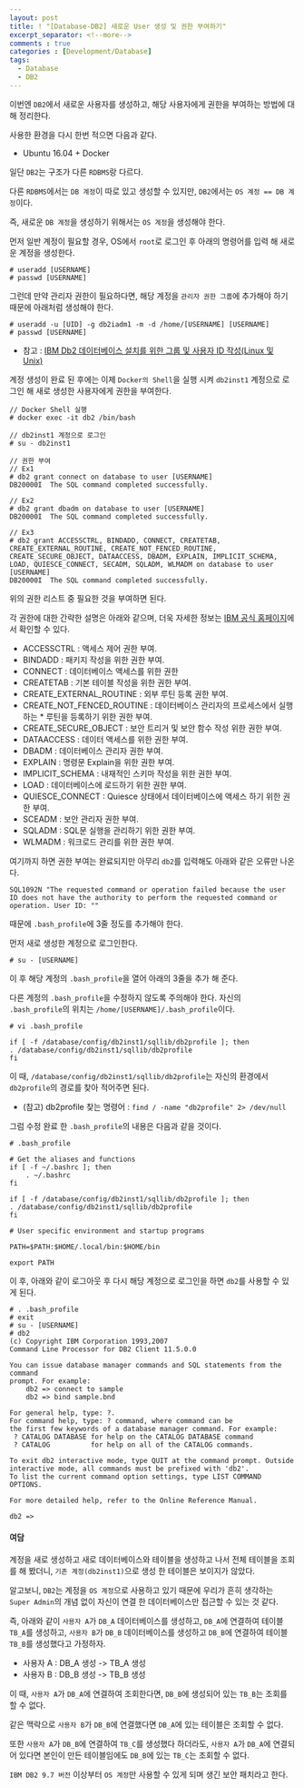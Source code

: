```yaml
---
layout: post
title: ! "[Database-DB2] 새로운 User 생성 및 권한 부여하기"
excerpt_separator: <!--more-->
comments : true
categories : [Development/Database]
tags:
  - Database
  - DB2
---
```


이번엔 `DB2`에서 새로운 사용자를 생성하고, 해당 사용자에게 권한을 부여하는 방법에 대해 정리한다.  

<!--more-->

사용한 환경을 다시 한번 적으면 다음과 같다.  

* Ubuntu 16.04 + Docker

일단 `DB2`는 구조가 다른 `RDBMS`랑 다르다.  

다른 `RDBMS`에서는 `DB 계정`이 따로 있고 생성할 수 있지만, `DB2`에서는 `OS 계정 == DB 계정`이다.  

즉, 새로운 `DB 계정`을 생성하기 위해서는 `OS 계정`을 생성해야 한다.  

먼저 일반 계정이 필요할 경우, OS에서 `root`로 로그인 후 아래의 명령어를 입력 해 새로운 계정을 생성한다.  

```
# useradd [USERNAME]
# passwd [USERNAME]
```

그런데 만약 관리자 권한이 필요하다면, 해당 계정을 `관리자 권한 그룹`에 추가해야 하기 때문에 아래처럼 생성해야 한다.  

```
# useradd -u [UID] -g db2iadm1 -m -d /home/[USERNAME] [USERNAME]
# passwd [USERNAME]
```

* 참고 : [IBM Db2 데이터베이스 설치를 위한 그룹 및 사용자 ID 작성(Linux 및 Unix)](https://www.ibm.com/support/knowledgecenter/ko/SSEPGG_11.1.0/com.ibm.db2.luw.qb.server.doc/doc/t0006742.html)

계정 생성이 완료 된 후에는 이제 `Docker의 Shell`을 실행 시켜 `db2inst1` 계정으로 로그인 해 새로 생성한 사용자에게 권한을 부여한다.  

```
// Docker Shell 실행
# docker exec -it db2 /bin/bash

// db2inst1 계정으로 로그인
# su - db2inst1

// 권한 부여
// Ex1
# db2 grant connect on database to user [USERNAME]
DB20000I  The SQL command completed successfully.

// Ex2
# db2 grant dbadm on database to user [USERNAME]
DB20000I  The SQL command completed successfully.

// Ex3
# db2 grant ACCESSCTRL, BINDADD, CONNECT, CREATETAB, CREATE_EXTERNAL_ROUTINE, CREATE_NOT_FENCED_ROUTINE, CREATE_SECURE_OBJECT, DATAACCESS, DBADM, EXPLAIN, IMPLICIT_SCHEMA, LOAD, QUIESCE_CONNECT, SECADM, SQLADM, WLMADM on database to user [USERNAME] 
DB20000I  The SQL command completed successfully.
```

위의 권한 리스트 중 필요한 것을 부여하면 된다.  

각 권한에 대한 간략한 설명은 아래와 같으며, 더욱 자세한 정보는 [IBM 공식 홈페이지](https://www.ibm.com/support/knowledgecenter/ko/SSEPGG_10.5.0/com.ibm.db2.luw.sql.ref.doc/doc/r0000958.html)에서 확인할 수 있다.  

* ACCESSCTRL : 액세스 제어 권한 부여.
* BINDADD : 패키지 작성을 위한 권한 부여.
* CONNECT : 데이터베이스 액세스를 위한 권한
* CREATETAB : 기본 테이블 작성을 위한 권한 부여.
* CREATE_EXTERNAL_ROUTINE : 외부 루틴 등록 권한 부여.
* CREATE_NOT_FENCED_ROUTINE : 데이터베이스 관리자의 프로세스에서 실행하는 * 루틴을 등록하기 위한 권한 부여.
* CREATE_SECURE_OBJECT : 보안 트리거 및 보안 함수 작성 위한 권한 부여.
* DATAACCESS : 데이터 액세스를 위한 권한 부여.
* DBADM : 데이터베이스 관리자 권한 부여.
* EXPLAIN : 명령문 Explain을 위한 권한 부여.
* IMPLICIT_SCHEMA : 내재적인 스키마 작성을 위한 권한 부여.
* LOAD : 데이터베이스에 로드하기 위한 권한 부여.
* QUIESCE_CONNECT : Quiesce 상태에서 데이터베이스에 액세스 하기 위한 권한 부여.
* SCEADM : 보안 관리자 권한 부여.
* SQLADM : SQL문 실행을 관리하기 위한 권한 부여.
* WLMADM : 워크로드 관리를 위한 권한 부여.

여기까지 하면 권한 부여는 완료되지만 아무리 `db2`를 입력해도 아래와 같은 오류만 나온다.  

```
SQL1092N "The requested command or operation failed because the user ID does not have the authority to perform the requested command or operation. User ID: ""
```

때문에 `.bash_profile`에 3줄 정도를 추가해야 한다.  

먼저 새로 생성한 계정으로 로그인한다.  

```
# su - [USERNAME]
```

이 후 해당 계정의 `.bash_profile`을 열어 아래의 3줄을 추가 해 준다.  

다른 계정의 `.bash_profile`을 수정하지 않도록 주의해야 한다. 자신의 `.bash_profile`의 위치는 `/home/[USERNAME]/.bash_profile`이다.  

```
# vi .bash_profile
```

```
if [ -f /database/config/db2inst1/sqllib/db2profile ]; then
. /database/config/db2inst1/sqllib/db2profile
fi
```

이 때, `/database/config/db2inst1/sqllib/db2profile`는 자신의 환경에서 `db2profile`의 경로를 찾아 적어주면 된다.  

* (참고) db2profile 찾는 명령어 : `find / -name "db2profile" 2> /dev/null`  

그럼 수정 완료 한 `.bash_profile`의 내용은 다음과 같을 것이다.  

```
# .bash_profile

# Get the aliases and functions
if [ -f ~/.bashrc ]; then
	. ~/.bashrc
fi

if [ -f /database/config/db2inst1/sqllib/db2profile ]; then
. /database/config/db2inst1/sqllib/db2profile
fi

# User specific environment and startup programs

PATH=$PATH:$HOME/.local/bin:$HOME/bin

export PATH
```

이 후, 아래와 같이 로그아웃 후 다시 해당 계정으로 로그인을 하면 `db2`를 사용할 수 있게 된다.  

```
# . .bash_profile
# exit
# su - [USERNAME]
# db2
(c) Copyright IBM Corporation 1993,2007
Command Line Processor for DB2 Client 11.5.0.0

You can issue database manager commands and SQL statements from the command 
prompt. For example:
    db2 => connect to sample
    db2 => bind sample.bnd

For general help, type: ?.
For command help, type: ? command, where command can be
the first few keywords of a database manager command. For example:
 ? CATALOG DATABASE for help on the CATALOG DATABASE command
 ? CATALOG          for help on all of the CATALOG commands.

To exit db2 interactive mode, type QUIT at the command prompt. Outside 
interactive mode, all commands must be prefixed with 'db2'.
To list the current command option settings, type LIST COMMAND OPTIONS.

For more detailed help, refer to the Online Reference Manual.

db2 =>
```

#### 여담  
계정을 새로 생성하고 새로 데이터베이스와 테이블을 생성하고 나서 전체 테이블을 조회를 해 봤더니, `기존 계정(db2inst1)`으로 생성 한 테이블은 보이지가 않았다.  

알고보니, `DB2`는 계정을 `OS 계정`으로 사용하고 있기 때문에 우리가 흔히 생각하는 `Super Admin`의 개념 없이 자신이 연결 한 데이터베이스만 접근할 수 있는 것 같다.  

즉, 아래와 같이 `사용자 A`가 `DB_A` 데이터베이스를 생성하고, `DB_A`에 연결하여 테이블 `TB_A`를 생성하고, `사용자 B`가 `DB_B` 데이터베이스를 생성하고 `DB_B`에 연결하여 테이블 `TB_B`를 생성했다고 가정하자.  

* 사용자 A : DB_A 생성 -> TB_A 생성
* 사용자 B : DB_B 생성 -> TB_B 생성

이 때, `사용자 A`가 `DB_A`에 연결하여 조회한다면, `DB_B`에 생성되어 있는 `TB_B`는 조회를 할 수 없다.  

같은 맥락으로 `사용자 B`가 `DB_B`에 연결했다면 `DB_A`에 있는 테이블은 조회할 수 없다.  

또한 `사용자 A`가 `DB_B`에 연결하여 `TB_C`를 생성했다 하더라도, `사용자 A`가 `DB_A`에 연결되어 있다면 본인이 만든 테이블임에도 `DB_B`에 있는 `TB_C`는 조회할 수 없다.  

`IBM DB2 9.7 버전` 이상부터 `OS 계정`만 사용할 수 있게 되며 생긴 보안 패치라고 한다.  
